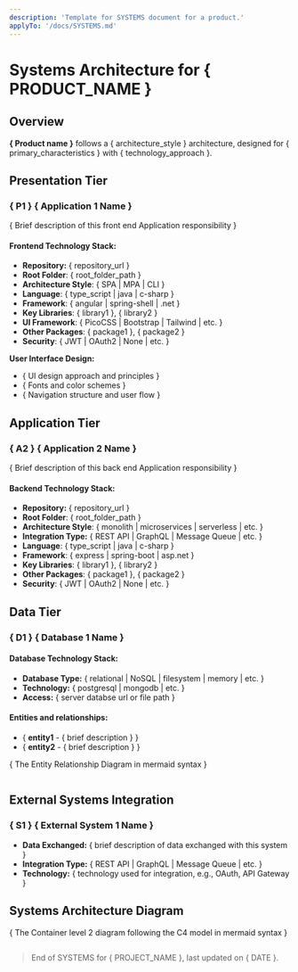 ```yaml
---
description: 'Template for SYSTEMS document for a product.'
applyTo: '/docs/SYSTEMS.md'
---
```


# Systems Architecture for { PRODUCT_NAME }

## Overview

**{ Product name }** follows a { architecture_style } architecture, designed for { primary_characteristics } with { technology_approach }.

## Presentation Tier

### { P1 } { Application 1 Name }

{ Brief description of this front end Application responsibility }

#### Frontend Technology Stack:

- **Repository:** { repository_url }
- **Root Folder**: { root_folder_path }
- **Architecture Style**: { SPA | MPA | CLI }
- **Language**: { type_script | java | c-sharp }
- **Framework**: { angular | spring-shell | .net }
- **Key Libraries**: { library1 }, { library2 }
- **UI Framework**: { PicoCSS | Bootstrap | Tailwind | etc. }
- **Other Packages**: { package1 }, { package2 }
- **Security**: { JWT | OAuth2 | None | etc. }

**User Interface Design:**

- { UI design approach and principles }
- { Fonts and color schemes }
- { Navigation structure and user flow }

## Application Tier

### { A2 } { Application 2 Name }

{ Brief description of this back end Application responsibility }

#### Backend Technology Stack:

- **Repository:** { repository_url }
- **Root Folder**: { root_folder_path }
- **Architecture Style**: { monolith | microservices | serverless | etc. }
- **Integration Type:** { REST API | GraphQL | Message Queue | etc. }
- **Language**: { type_script | java | c-sharp }
- **Framework**: { express | spring-boot | asp.net }
- **Key Libraries**: { library1 }, { library2 }
- **Other Packages**: { package1 }, { package2 }
- **Security**: { JWT | OAuth2 | None | etc. }

## Data Tier

### { D1 } { Database 1 Name }

#### Database Technology Stack:

- **Database Type:** { relational | NoSQL | filesystem | memory | etc. }
- **Technology:** { postgresql | mongodb | etc. }
- **Access:** { server databse url or file path }

#### Entities and relationships:

- { **entity1** - { brief description } }
- { **entity2** - { brief description } }

{ The Entity Relationship Diagram in mermaid syntax }

```mermaid

```

## External Systems Integration

### { S1 } { External System 1 Name }

- **Data Exchanged:** { brief description of data exchanged with this system }
- **Integration Type:** { REST API | GraphQL | Message Queue | etc. }
- **Technology:** { technology used for integration, e.g., OAuth, API Gateway }

## Systems Architecture Diagram

{ The Container level 2 diagram following the C4 model in mermaid syntax }

```mermaid

```

> End of SYSTEMS for { PROJECT_NAME }, last updated on { DATE }.
